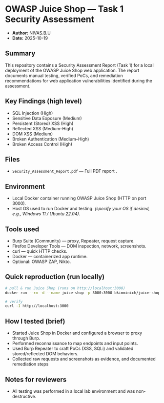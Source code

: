 # OWASP Juice Shop — Task 1 Security Assessment

- **Author:** NIVAS.B.U
- **Date:** 2025-10-19

## Summary
This repository contains a Security Assessment Report (Task 1) for a local deployment of the OWASP Juice Shop web application. The report documents manual testing, verified PoCs, and remediation recommendations for web application vulnerabilities identified during the assessment.

## Key Findings (high level)
- SQL Injection (High)  
- Sensitive Data Exposure (Medium)  
- Persistent (Stored) XSS (High)  
- Reflected XSS (Medium–High)  
- DOM XSS (Medium)  
- Broken Authentication (Medium–High)  
- Broken Access Control  (High)

## Files
- `Security_Assessment_Report.pdf` — Full PDF report .  


## Environment
- Local Docker container running OWASP Juice Shop (HTTP on port 3000).  
- Host OS used to run Docker and testing: *(specify your OS if desired, e.g., Windows 11 / Ubuntu 22.04)*.

## Tools used
- Burp Suite (Community) — proxy, Repeater, request capture.  
- Firefox Developer Tools — DOM inspection, network, screenshots.  
- curl — quick HTTP checks.  
- Docker — containerized app runtime.  
- Optional: OWASP ZAP, Nikto.

## Quick reproduction (run locally)
```bash
# pull & run Juice Shop (runs on http://localhost:3000)
docker run --rm -d --name juice-shop -p 3000:3000 bkimminich/juice-shop

# verify
curl -I http://localhost:3000
```

## How I tested (brief)

- Started Juice Shop in Docker and configured a browser to proxy through Burp.
- Performed reconnaissance to map endpoints and input points.
- Used Burp Repeater to craft PoCs (XSS, SQLi) and validated stored/reflected DOM behaviors.
- Collected raw requests and screenshots as evidence, and documented remediation steps

## Notes for reviewers
- All testing was performed in a local lab environment and was non-destructive.

